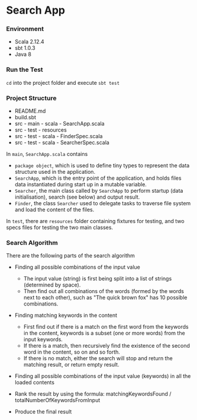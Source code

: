 # Search App

### Environment

- Scala 2.12.4
- sbt 1.0.3
- Java 8

### Run the Test

`cd` into the project folder and execute `sbt test`

### Project Structure

- README.md
- build.sbt
- src - main - scala - SearchApp.scala
- src - test - resources
- src - test - scala - FinderSpec.scala
- src - test - scala - SearcherSpec.scala

 In `main`, `SearchApp.scala` contains
 
 - `package object`, which is used to define tiny types to represent the data structure used in the application.
 - `SearchApp`, which is the entry point of the application, and holds files data instantiated during start up in a mutable variable.
 - `Searcher`, the main class called by `SearchApp` to perform startup (data initialisation), search (see below) and output result.
 - `Finder`, the class `Searcher` used to delegate tasks to traverse file system and load the content of the files.
 
 In `test`, there are `resources` folder containing fixtures for testing, and two specs files for testing the two main classes.
 
 ### Search Algorithm
 
 There are the following parts of the search algorithm
 
 - Finding all possible combinations of the input value
   - The input value (string) is first being split into a list of strings (determined by space).
   - Then find out all combinations of the words (formed by the words next to each other), such as "The quick brown fox" has 10 possible combinations.

 - Finding matching keywords in the content
   - First find out if there is a match on the first word from the keywords in the content, keywords is a subset (one or more words) from the input keywords.
   - If there is a match, then recursively find the existence of the second word in the content, so on and so forth.
   - If there is no match, either the search will stop and return the matching result, or return empty result. 
 
 - Finding all possible combinations of the input value (keywords) in all the loaded contents
 
 - Rank the result by using the formula: matchingKeywordsFound / totalNumberOfKeywordsFromInput
 
 - Produce the final result 
